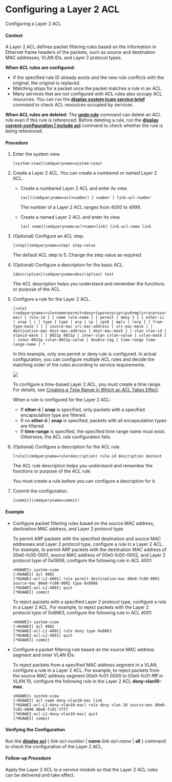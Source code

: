 Configuring a Layer 2 ACL
=========================

Configuring a Layer 2 ACL

#### Context

A Layer 2 ACL defines packet filtering rules based on the information in Ethernet frame headers of the packets, such as source and destination MAC addresses, VLAN IDs, and Layer 2 protocol types.

**When ACL rules are configured:**

* If the specified rule ID already exists and the new rule conflicts with the original, the original is replaced.
* Matching stops for a packet once the packet matches a rule in an ACL.
* Many services that are not configured with ACL rules also occupy ACL resources. You can run the [**display system tcam service brief**](cmdqueryname=display+system+tcam+service+brief) command to check ACL resources occupied by services.

**When ACL rules are deleted:** The [**undo rule**](cmdqueryname=undo+rule) command can delete an ACL rule even if this rule is referenced. Before deleting a rule, run the [**display current-configuration | include acl**](cmdqueryname=display+current-configuration+%7C+include+acl) command to check whether the rule is being referenced.


#### Procedure

1. Enter the system view.
   
   
   ```
   [system-view](cmdqueryname=system-view)
   ```
2. Create a Layer 2 ACL. You can create a numbered or named Layer 2 ACL.
   
   
   * Create a numbered Layer 2 ACL and enter its view.
     ```
     [acl](cmdqueryname=acl+number) [ number ] link-acl-number 
     ```
     
     The number of a Layer 2 ACL ranges from 4000 to 4999.
   * Create a named Layer 2 ACL and enter its view.
     
     ```
     [acl name](cmdqueryname=acl+name+link) link-acl-name link 
     ```
3. (Optional) Configure an ACL step.
   
   
   ```
   [step](cmdqueryname=step) step-value
   ```
   
   
   
   The default ACL step is 5. Change the step value as required.
4. (Optional) Configure a description for the basic ACL.
   
   
   ```
   [description](cmdqueryname=description) text
   ```
   
   The ACL description helps you understand and remember the functions or purpose of the ACL.
5. Configure a rule for the Layer 2 ACL.
   
   
   ```
   [rule](cmdqueryname=rule+name+permit+deny+type+arp+ip+ipv6+mpls+rarp+source-mac) [ rule-id ] [ name rule-name ] { permit | deny } [ [ ether-ii | snap ] | [ type { type | arp | ip | ipv6 | mpls | rarp } [ fram-type-mask ] ] | source-mac src-mac-address [ src-mac-mask ] | destination-mac dest-mac-address [ dest-mac-mask ] | vlan vlan-id [ vlanid-mask ] | 8021p 8021p | inner-vlan cvlan-value [ cvlan-mask ] | inner-8021p cvlan-8021p-value | double-tag | time-range time-range-name ] *
   ```
   
   In this example, only one permit or deny rule is configured. In actual configuration, you can configure multiple ACL rules and decide the matching order of the rules according to service requirements.
   
   ![](public_sys-resources/note_3.0-en-us.png) 
   
   To configure a time-based Layer 2 ACL, you must create a time range. For details, see [Creating a Time Range in Which an ACL Takes Effect](vrp_acl_cfg_0009.html).
   
   When a rule is configured for the Layer 2 ACL:
   * If **ether-ii** | **snap** is specified, only packets with a specified encapsulation type are filtered.
   * If no **ether-ii** | **snap** is specified, packets with all encapsulation types are filtered.
   * If **time-range** is specified, the specified time range name must exist. Otherwise, the ACL rule configuration fails.
6. (Optional) Configure a description for the ACL rule.
   
   
   ```
   [rule](cmdqueryname=rule+description) rule-id description destext
   ```
   
   The ACL rule description helps you understand and remember the functions or purpose of the ACL rule.
   
   You must create a rule before you can configure a description for it.
7. Commit the configuration.
   
   
   ```
   [commit](cmdqueryname=commit)
   ```

#### Example

* Configure packet filtering rules based on the source MAC address, destination MAC address, and Layer 2 protocol type.
  
  To permit ARP packets with the specified destination and source MAC addresses and Layer 2 protocol type, configure a rule in a Layer 2 ACL. For example, to permit ARP packets with the destination MAC address of 00e0-fc00-0001, source MAC address of 00e0-fc00-0002, and Layer 2 protocol type of 0x0806, configure the following rule in ACL 4001.
  ```
  <HUAWEI> system-view
  [~HUAWEI] acl 4001
  [*HUAWEI-acl-L2-4001] rule permit destination-mac 00e0-fc00-0001 source-mac 00e0-fc00-0002 type 0x0806
  [*HUAWEI-acl-L2-4001] quit
  [*HUAWEI] commit
  ```
  
  To reject packets with a specified Layer 2 protocol type, configure a rule in a Layer 2 ACL. For example, to reject packets with the Layer 2 protocol type of 0x8863, configure the following rule in ACL 4001.
  ```
  <HUAWEI> system-view
  [~HUAWEI] acl 4001
  [*HUAWEI-acl-L2-4001] rule deny type 0x8863
  [*HUAWEI-acl-L2-4001] quit
  [*HUAWEI] commit
  ```
* Configure a packet filtering rule based on the source MAC address segment and inner VLAN IDs.
  
  To reject packets from a specified MAC address segment in a VLAN, configure a rule in a Layer 2 ACL. For example, to reject packets from the source MAC address segment 00e0-fc01-0000 to 00e0-fc01-ffff in VLAN 10, configure the following rule in the Layer 2 ACL **deny-vlan10-mac**.
  ```
  <HUAWEI> system-view
  [~HUAWEI] acl name deny-vlan10-mac link
  [*HUAWEI-acl-L2-deny-vlan10-mac] rule deny vlan 10 source-mac 00e0-fc01-0000 00e0-fc01-ffff
  [*HUAWEI-acl-L2-deny-vlan10-mac] quit
  [*HUAWEI] commit
  ```

#### Verifying the Configuration

Run the [**display acl**](cmdqueryname=display+acl+name+all) { *link-acl-number* | **name** *link-acl-name* | **all** } command to check the configuration of the Layer 2 ACL.


#### Follow-up Procedure

Apply the Layer 2 ACL to a service module so that the Layer 2 ACL rules can be delivered and take effect.